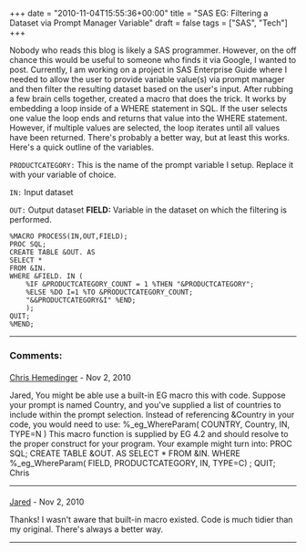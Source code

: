 +++
date = "2010-11-04T15:55:36+00:00"
title = "SAS EG: Filtering a Dataset via Prompt Manager Variable"
draft = false
tags = ["SAS", "Tech"]
+++

Nobody who reads this blog is likely a SAS programmer. However, on the off chance this would be useful to someone who finds it via Google, I wanted to post. Currently, I am working on a project in SAS Enterprise Guide where I needed to allow the user to provide variable value(s) via prompt manager and then filter the resulting dataset based on the user's input. After rubbing a few brain cells together, created a macro that does the trick. It works by embedding a loop inside of a WHERE statement in SQL. If the user selects one value the loop ends and returns that value into the WHERE statement. However, if multiple values are selected, the loop iterates until all values have been returned. There's probably a better way, but at least this works. Here's a quick outline of the variables. 

`PRODUCTCATEGORY:` This is the name of the prompt variable I setup. Replace it with your variable of choice. 

`IN:` Input dataset 

`OUT:` Output dataset **FIELD:** Variable in the dataset on which the filtering is performed.

```
%MACRO PROCESS(IN,OUT,FIELD); 
PROC SQL; 
CREATE TABLE &OUT. AS 
SELECT * 
FROM &IN. 
WHERE &FIELD. IN ( 
	%IF &PRODUCTCATEGORY_COUNT = 1 %THEN "&PRODUCTCATEGORY"; 
	%ELSE %DO I=1 %TO &PRODUCTCATEGORY_COUNT; 
	"&&PRODUCTCATEGORY&I" %END; 
	); 
QUIT; 
%MEND;
```

---
### Comments:

#### 
[Chris Hemedinger](http://blogs.sas.com/sasdummy "chris.hemedinger@sas.com") - <time datetime="2010-11-09 14:18:05">Nov 2, 2010</time>

Jared, You might be able use a built-in EG macro this with code. Suppose your prompt is named Country, and you've supplied a list of countries to include within the prompt selection. Instead of referencing &Country in your code, you would need to use: %\_eg\_WhereParam( COUNTRY, Country, IN, TYPE=N ) This macro function is supplied by EG 4.2 and should resolve to the proper construct for your program. Your example might turn into: PROC SQL; CREATE TABLE &OUT. AS SELECT \* FROM &IN. WHERE %\_eg\_WhereParam( FIELD, PRODUCTCATEGORY, IN, TYPE=C) ; QUIT; Chris
<hr />

#### 
[Jared]( "jared@monger.cc") - <time datetime="2010-11-09 15:00:25">Nov 2, 2010</time>

Thanks! I wasn't aware that built-in macro existed. Code is much tidier than my original. There's always a better way.
<hr />
